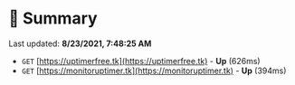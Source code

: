# 📖 Summary
Last updated: **8/23/2021, 7:48:25 AM**

- `GET` [https://uptimerfree.tk](https://uptimerfree.tk) - **Up** (626ms)
- `GET` [https://monitoruptimer.tk](https://monitoruptimer.tk) - **Up** (394ms)
